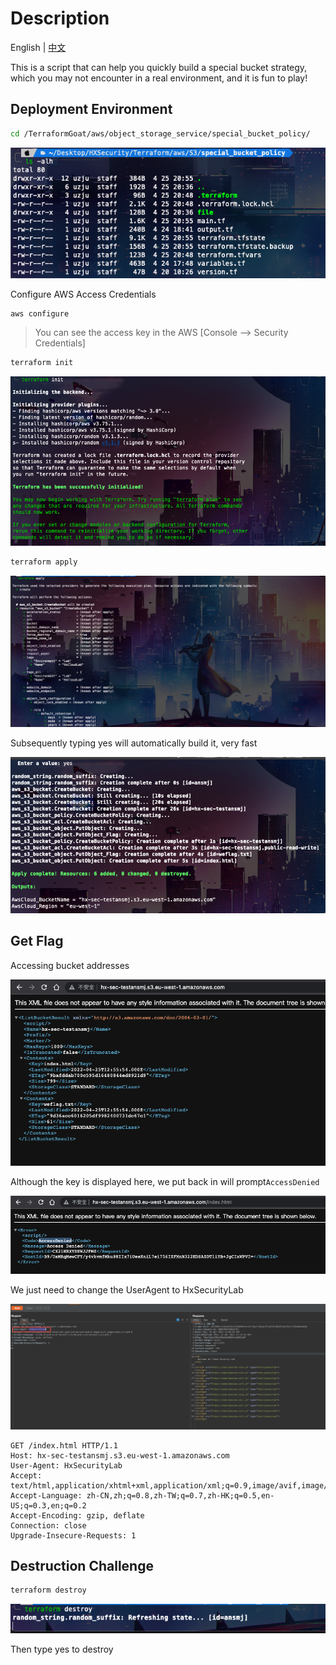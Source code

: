# Description

English | [中文](./README_CN.md)

This is a script that can help you quickly build a special bucket strategy, which you may not encounter in a real environment, and it is fun to play!

## Deployment Environment

```bash
cd /TerraformGoat/aws/object_storage_service/special_bucket_policy/
```

![image-20220425205833343](../../../images/image-20220425205833343.png)

Configure AWS Access Credentials

```shell
aws configure
```

> You can see the access key in the AWS [Console --> Security Credentials]

```bash
terraform init
```

![image-20220425205950630](../../../images/image-20220425205950630.png)

```bash
terraform apply
```

![image-20220425210019067](../../../images/image-20220425210019067.png)

Subsequently typing yes will automatically build it, very fast

![image-20220425210041960](../../../images/image-20220425210041960.png)

## Get Flag

Accessing bucket addresses

![image-20220425210110601](../../../images/image-20220425210110601.png)

Although the key is displayed here, we put back in will prompt`AccessDenied`

![image-20220425210155805](../../../images/image-20220425210155805.png)

We just need to change the UserAgent to HxSecurityLab

![image-20220425210230286](../../../images/image-20220425210230286.png)

```http
GET /index.html HTTP/1.1
Host: hx-sec-testansmj.s3.eu-west-1.amazonaws.com
User-Agent: HxSecurityLab
Accept: text/html,application/xhtml+xml,application/xml;q=0.9,image/avif,image/webp,*/*;q=0.8
Accept-Language: zh-CN,zh;q=0.8,zh-TW;q=0.7,zh-HK;q=0.5,en-US;q=0.3,en;q=0.2
Accept-Encoding: gzip, deflate
Connection: close
Upgrade-Insecure-Requests: 1
```

## Destruction Challenge

```bash
terraform destroy
```

![image-20220425210329402](../../../images/image-20220425210329402.png)

Then type yes to destroy
